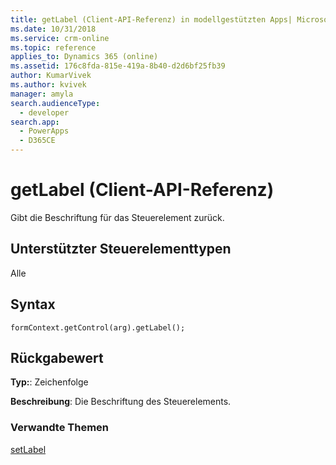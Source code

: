 ```yaml
---
title: getLabel (Client-API-Referenz) in modellgestützten Apps| MicrosoftDocs
ms.date: 10/31/2018
ms.service: crm-online
ms.topic: reference
applies_to: Dynamics 365 (online)
ms.assetid: 176c8fda-815e-419a-8b40-d2d6bf25fb39
author: KumarVivek
ms.author: kvivek
manager: amyla
search.audienceType:
  - developer
search.app:
  - PowerApps
  - D365CE
---
```

# <a name="getlabel-client-api-reference"></a>getLabel (Client-API-Referenz)



Gibt die Beschriftung für das Steuerelement zurück. 

## <a name="control-types-supported"></a>Unterstützter Steuerelementtypen

Alle

## <a name="syntax"></a>Syntax

`formContext.getControl(arg).getLabel();`

## <a name="return-value"></a>Rückgabewert

**Typ:**: Zeichenfolge

**Beschreibung**: Die Beschriftung des Steuerelements.

### <a name="related-topics"></a>Verwandte Themen

[setLabel](setLabel.md)

